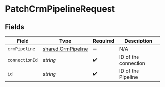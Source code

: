 # PatchCrmPipelineRequest


## Fields

| Field                                                           | Type                                                            | Required                                                        | Description                                                     |
| --------------------------------------------------------------- | --------------------------------------------------------------- | --------------------------------------------------------------- | --------------------------------------------------------------- |
| `crmPipeline`                                                   | [shared.CrmPipeline](../../../sdk/models/shared/crmpipeline.md) | :heavy_minus_sign:                                              | N/A                                                             |
| `connectionId`                                                  | *string*                                                        | :heavy_check_mark:                                              | ID of the connection                                            |
| `id`                                                            | *string*                                                        | :heavy_check_mark:                                              | ID of the Pipeline                                              |